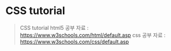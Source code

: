 # CSS tutorial

> CSS tutorial
> html5 공부 자료 : <https://www.w3schools.com/html/default.asp>
> css 공부 자료 : <https://www.w3schools.com/css/default.asp>